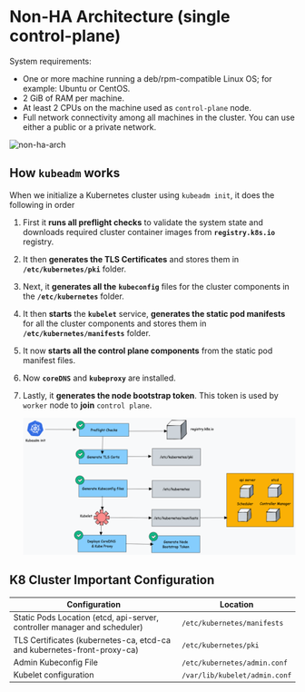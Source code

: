 # Non-HA Architecture (single control-plane)
System requirements:
- One or more machine running a deb/rpm-compatible Linux OS; for example: Ubuntu or CentOS.
- 2 GiB of RAM per machine.
- At least 2 CPUs on the machine used as `control-plane` node.
- Full network connectivity among all machines in the cluster. You can use either a public or a private network.

![non-ha-arch](../media/non-ha-arch2.png)

## How `kubeadm` works
When we initialize a Kubernetes cluster using `kubeadm init`, it does the following in order
1. First it **runs all preflight checks** to validate the system state and downloads required cluster container images from **`registry.k8s.io`** registry.
2. It then **generates the TLS Certificates** and stores them in **`/etc/kubernetes/pki`** folder.
3. Next, it **generates all the** **`kubeconfig`** files for the cluster components in the **`/etc/kubernetes`** folder.
4. It then **starts** the **`kubelet`** service, **generates the static pod manifests** for all the cluster components and stores them in **`/etc/kubernetes/manifests`** folder.
5. It now **starts all the control plane components** from the static pod manifest files.
6. Now **`coreDNS`** and **`kubeproxy`** are installed.
7. Lastly, it **generates the node bootstrap token**. This token is used by `worker` node to **join** `control plane`.

   ![init-steps](../media/kubeadm-init-steps.png)

## K8 Cluster Important Configuration

| **Configuration**                                                         | **Location**                  |
|---------------------------------------------------------------------------|-------------------------------|
| Static Pods Location (etcd, api-server, controller manager and scheduler) | `/etc/kubernetes/manifests`   |
| TLS Certificates (kubernetes-ca, etcd-ca and kubernetes-front-proxy-ca)   | `/etc/kubernetes/pki`         |
| Admin Kubeconfig File                                                     | `/etc/kubernetes/admin.conf`  |
| Kubelet configuration                                                    | `/var/lib/kubelet/admin.conf` |
